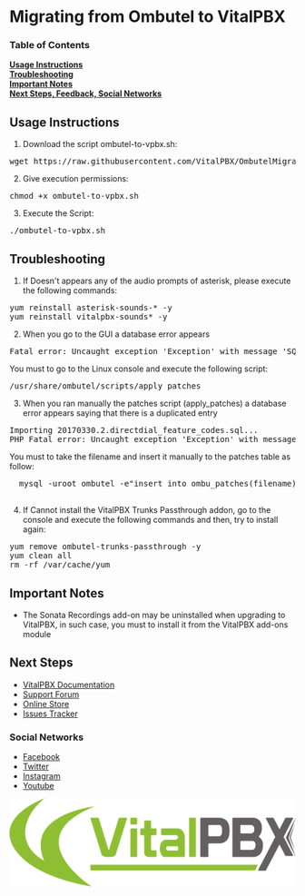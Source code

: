 # Migrating from Ombutel to VitalPBX

### Table of Contents
**[Usage Instructions](#usage-instructions)**<br>
**[Troubleshooting](#troubleshooting)**<br>
**[Important Notes](#important-notes)**<br>
**[Next Steps, Feedback, Social Networks](#next-steps)**<br>


## Usage Instructions

1. Download the script ombutel-to-vpbx.sh:
<pre>
wget https://raw.githubusercontent.com/VitalPBX/OmbutelMigration/master/ombutel-to-vpbx.sh
</pre>
2. Give execution permissions:
<pre>
chmod +x ombutel-to-vpbx.sh
</pre>
3. Execute the Script:
<pre>
./ombutel-to-vpbx.sh
</pre>

## Troubleshooting

1. If Doesn't appears any of the audio prompts of asterisk, please execute
the following commands:
<pre>
yum reinstall asterisk-sounds-* -y
yum reinstall vitalpbx-sounds* -y
</pre>
2. When you go to the GUI a database error appears
<pre>
Fatal error: Uncaught exception 'Exception' with message 'SQLSTATE[42S02]: Base table or view not found: 1146 Table 'ombutel.ombu_role_permissions'
</pre>

  You must to go to the Linux console and execute the following script:
<pre>
/usr/share/ombutel/scripts/apply_patches
</pre>

3. When you ran manually the patches script (apply_patches) a database error appears saying that there is a duplicated entry
<pre>
Importing 20170330.2.directdial_feature_codes.sql...
PHP Fatal error: Uncaught exception 'Exception' with message 'ERROR 1062 (23000) at line 5: Duplicate entry 'direct_toggle_cfi' for key 'feature_name'
</pre>
  You must to take the filename and insert it manually to the patches table as follow:
  <pre>
  mysql -uroot ombutel -e"insert into ombu_patches(filename) values ('20170330.2.directdial_feature_codes.sql')"
  </pre>

4. If Cannot install the VitalPBX Trunks Passthrough addon, go to the console and
execute the following commands and then, try to install again:
<pre>
yum remove ombutel-trunks-passthrough -y
yum clean all
rm -rf /var/cache/yum
</pre>

## Important Notes
- The Sonata Recordings add-on may be uninstalled when upgrading to VitalPBX, in such case, you must to install it from the VitalPBX add-ons module

## Next Steps
- [VitalPBX Documentation](https://goo.gl/ZRbc1v)
- [Support Forum](https://goo.gl/r8Y4tS)
- [Online Store](https://goo.gl/93ozNo)
- [Issues Tracker](https://goo.gl/6v4T8h)

### Social Networks
- [Facebook](https://goo.gl/Qy7Q1e)
- [Twitter](https://goo.gl/8fMsSc)
- [Instagram](https://goo.gl/QzvZEJ)
- [Youtube](https://goo.gl/h9SW1i)

![VPBX Logo](https://raw.githubusercontent.com/VitalPBX/OmbutelMigration/master/logo.png)
